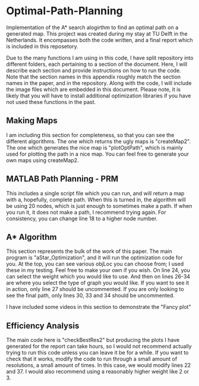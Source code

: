 # Optimal-Path-Planning
Implementation of the A* search alogirthm to find an optimal path on a generated map. This project was created during my stay at TU Delft in the Netherlands. It encompasses both the code written, and a final report which is included in this reposetory.

Due to the many functions I am using in this code, I have split repository into different folders, each pertaining to a section of the document. Here, I will describe
each section and provide instructions on how to run the code. Note that the section names in this
appendix roughly match the section names in the paper, and in the repository. Along with the code, I will
include the image files which are embedded in this document. Please note, it is likely that you will
have to install additional optimization libraries if you have not used these functions in the past.

## Making Maps
I am including this section for completeness, so that you can see the different algorithms. The one
which returns the ugly maps is "createMap2". The one which generates the nice map is "plotOptPath",
which is mainly used for plotting the path in a nice map. You can feel free to generate your own maps
using createMap2.

## MATLAB Path Planning - PRM
This includes a single script file which you can run, and will return a map with a, hopefully, complete
path. When this is turned in, the algorithm will be using 20 nodes, which is just enough to sometimes
make a path. If when you run it, it does not make a path, I recommend trying again. For consistency,
you can change line 18 to a higher node number.

## A* Algorithm
This section represents the bulk of the work of this paper. The main program is "aStar_Optimization",
and it will run the optimization code for you. At the top, you can see various objLoc you can choose
from; I used these in my testing. Feel free to make your own if you wish.
On line 24, you can select the weight which you would like to use. And then on lines 26-34 are
where you select the type of graph you would like. If you want to see it in action, only line 27 should
be uncommented. If you are only looking to see the final path, only lines 30, 33 and 34 should be
uncommented.

I have included some videos in this section to demonstrate the "Fancy plot"

## Efficiency Analysis
The main code here is "checkBestRes2" but producing the plots I have generated for the report can
take hours, so I would not recommend actually trying to run this code unless you can leave it be for a
while. If you want to check that it works, modify the code to run through a small amount of resolutions,
a small amount of times. In this case, we would modify lines 22 and 37. I would also recommend using
a reasonably higher weight like 2 or 3.
